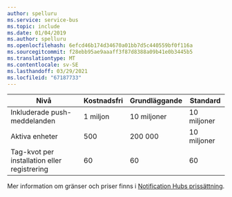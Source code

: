 ```yaml
---
author: spelluru
ms.service: service-bus
ms.topic: include
ms.date: 01/04/2019
ms.author: spelluru
ms.openlocfilehash: 6efcd46b174d34670a01bb7d5c440559bf0f116a
ms.sourcegitcommit: f28ebb95ae9aaaff3f87d8388a09b41e0b3445b5
ms.translationtype: MT
ms.contentlocale: sv-SE
ms.lasthandoff: 03/29/2021
ms.locfileid: "67187733"
---
```

| Nivå              | Kostnadsfri         | Grundläggande    | Standard   |
| ------------------ | ------------ | ---------- | ---------- |
| Inkluderade push-meddelanden    | 1 miljon    | 10 miljoner | 10 miljoner |
| Aktiva enheter     | 500          | 200 000    | 10 miljoner |
| Tag-kvot per installation eller registrering | 60  | 60 |  60 |

Mer information om gränser och priser finns i [Notification Hubs prissättning](https://azure.microsoft.com/pricing/details/notification-hubs/).
